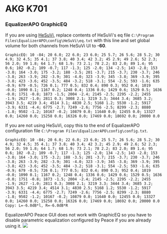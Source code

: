 # AKG K701
### EqualizerAPO GraphicEQ
If you are using [HeSuVi](https://sourceforge.net/projects/hesuvi/), replace contents of HeSuVi's eq file `C:\Program Files\EqualizerAPO\config\HeSuVi\eq.txt` with this line and set global volume for both channels from HeSuVi UI to **-60**.
```
GraphicEQ: 10 -84; 20 6.0; 22 6.0; 23 6.0; 25 5.7; 26 5.6; 28 5.2; 30 4.9; 32 4.5; 35 4.1; 37 3.8; 40 3.4; 42 3.2; 45 2.9; 49 2.6; 52 2.3; 56 2.0; 59 1.8; 64 1.7; 68 1.9; 73 2.1; 78 2.2; 83 2.0; 89 1.4; 95 0.6; 102 -0.2; 109 -0.7; 117 -1.3; 125 -2.0; 134 -2.5; 143 -2.8; 153 -3.0; 164 -3.0; 175 -3.2; 188 -3.5; 201 -3.7; 215 -3.7; 230 -3.7; 246 -3.8; 263 -3.9; 282 -3.9; 301 -4.0; 323 -3.9; 345 -3.8; 369 -3.9; 395 -3.8; 423 -3.6; 452 -3.5; 484 -3.2; 518 -3.1; 554 -2.5; 593 -1.6; 635 -0.9; 679 -0.5; 726 0.1; 777 0.5; 832 0.4; 890 0.3; 952 0.4; 1019 -0.0; 1090 0.1; 1167 0.2; 1248 0.4; 1336 0.6; 1429 0.6; 1529 0.5; 1636 -0.0; 1751 -0.8; 1873 -1.5; 2004 -2.4; 2145 -2.5; 2295 -2.2; 2455 -1.9; 2627 -1.0; 2811 0.3; 3008 2.1; 3219 3.3; 3444 3.4; 3685 3.2; 3943 3.5; 4219 3.4; 4514 3.1; 4830 2.5; 5168 1.2; 5530 -1.2; 5917 -3.9; 6331 -4.4; 6775 -2.7; 7249 -2.6; 7756 -2.5; 8299 -2.3; 8880 -1.8; 9502 -1.2; 10167 -0.2; 10879 0.0; 11640 0.0; 12455 0.0; 13327 0.0; 14260 0.0; 15258 0.0; 16326 0.0; 17469 0.0; 18692 0.0; 20000 0.0
```
If you are not using HeSuVi, copy this to the end of EqualizerAPO configuration file `C:\Program Files\EqualizerAPO\config\config.txt`.
```
GraphicEQ: 10 -84; 20 6.0; 22 6.0; 23 6.0; 25 5.7; 26 5.6; 28 5.2; 30 4.9; 32 4.5; 35 4.1; 37 3.8; 40 3.4; 42 3.2; 45 2.9; 49 2.6; 52 2.3; 56 2.0; 59 1.8; 64 1.7; 68 1.9; 73 2.1; 78 2.2; 83 2.0; 89 1.4; 95 0.6; 102 -0.2; 109 -0.7; 117 -1.3; 125 -2.0; 134 -2.5; 143 -2.8; 153 -3.0; 164 -3.0; 175 -3.2; 188 -3.5; 201 -3.7; 215 -3.7; 230 -3.7; 246 -3.8; 263 -3.9; 282 -3.9; 301 -4.0; 323 -3.9; 345 -3.8; 369 -3.9; 395 -3.8; 423 -3.6; 452 -3.5; 484 -3.2; 518 -3.1; 554 -2.5; 593 -1.6; 635 -0.9; 679 -0.5; 726 0.1; 777 0.5; 832 0.4; 890 0.3; 952 0.4; 1019 -0.0; 1090 0.1; 1167 0.2; 1248 0.4; 1336 0.6; 1429 0.6; 1529 0.5; 1636 -0.0; 1751 -0.8; 1873 -1.5; 2004 -2.4; 2145 -2.5; 2295 -2.2; 2455 -1.9; 2627 -1.0; 2811 0.3; 3008 2.1; 3219 3.3; 3444 3.4; 3685 3.2; 3943 3.5; 4219 3.4; 4514 3.1; 4830 2.5; 5168 1.2; 5530 -1.2; 5917 -3.9; 6331 -4.4; 6775 -2.7; 7249 -2.6; 7756 -2.5; 8299 -2.3; 8880 -1.8; 9502 -1.2; 10167 -0.2; 10879 0.0; 11640 0.0; 12455 0.0; 13327 0.0; 14260 0.0; 15258 0.0; 16326 0.0; 17469 0.0; 18692 0.0; 20000 0.0
Copy: L=-6.0dB*l, R=-6.0dB*R
```
EqualizerAPO Peace GUI does not work with GraphicEQ so you have to disable parametric equalization configured by Peace if you are already using it.
![](https://raw.githubusercontent.com/jaakkopasanen/AutoEq/master/results/Innerfidelity%202017/innerfidelity/onear/AKG%20K701/AKG%20K701.png)
